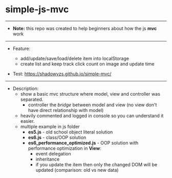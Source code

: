 # simple-js-mvc

-----------------------------------
* **Note:** this repo was created to help beginners about how the js **mvc** work
-----------------------------------
* Feature:
    * add/update/save/load/delete item into localStorage
    * create list and keep track click count on image and update time
    
* Test: https://shadowvzs.github.io/simple-mvc/
-----------------------------------
* Description: 
    * show a basic mvc structure where model, view and controller was separated.
        * controller the *bridge* between model and view (no view don't have direct relationship with model)
    * heavily commented and logged in console so you can understand it easier.
    * multiple example in js folder
        * **es5.js** - old school object literal solution
        * **es6.js** - class/OOP solution
        * **es6_performance_optimized.js** - OOP solution with performance optimization in **View**:
            * event delegation
            * inheritance
            * if you update the item then only the changed DOM will be updated (comparison: old vs new data) 

